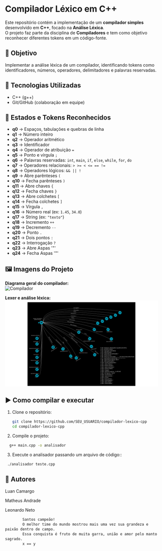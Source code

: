 # Compilador Léxico em C++

Este repositório contém a implementação de um **compilador simples** desenvolvido em **C++**, focado na **Análise Léxica**.  
O projeto faz parte da disciplina de **Compiladores** e tem como objetivo reconhecer diferentes tokens em um código-fonte.

## 🎯 Objetivo

Implementar a análise léxica de um compilador, identificando tokens como identificadores, números, operadores, delimitadores e palavras reservadas.

## 🔧 Tecnologias Utilizadas

- C++ (g++)
- Git/GitHub (colaboração em equipe)

## 🧩 Estados e Tokens Reconhecidos

- **q0** → Espaços, tabulações e quebras de linha
- **q1** → Número inteiro
- **q2** → Operador aritmético
- **q3** → Identificador
- **q4** → Operador de atribuição `=`
- **q5** → Ponto e vírgula `;`
- **q6** → Palavras reservadas: `int`, `main`, `if`, `else`, `while`, `for`, `do`
- **q7** → Operadores relacionais: `> >= < <= == !=`
- **q8** → Operadores lógicos: `&& || !`
- **q9** → Abre parênteses `(`
- **q10** → Fecha parênteses `)`
- **q11** → Abre chaves `{`
- **q12** → Fecha chaves `}`
- **q13** → Abre colchetes `[`
- **q14** → Fecha colchetes `]`
- **q15** → Vírgula `,`
- **q16** → Número real (ex: `1.45`, `34.0`)
- **q17** → String (ex: `"texto"`)
- **q18** → Incremento `++`
- **q19** → Decremento `--`
- **q20** → Ponto `.`
- **q21** → Dois pontos `:`
- **q22** → Interrogação `?`
- **q23** → Abre Aspas '"'
- **q24** → Fecha Aspas '"'

## 🖼 Imagens do Projeto

**Diagrama geral do compilador:**  
![Compilador](imagem.png)

**Lexer e análise léxica:**  
![Lexer](lexer.png)

## ▶️ Como compilar e executar

1. Clone o repositório:

   ```bash
   git clone https://github.com/SEU_USUARIO/compilador-lexico-cpp
   cd compilador-lexico-cpp
   ```

2. Compile o projeto:

```bash
  g++ main.cpp -o analisador
```

3. Execute o analisador passando um arquivo de código::

```bash
 ./analisador teste.cpp
```

## 📌 Autores

Luan Camargo

Matheus Andrade

Leonardo Neto

            Santos campeão!
            O melhor time do mundo mostrou mais uma vez sua grandeza e paixão dentro de campo.
            Essa conquista é fruto de muita garra, união e amor pelo manto sagrado.
            x == y
